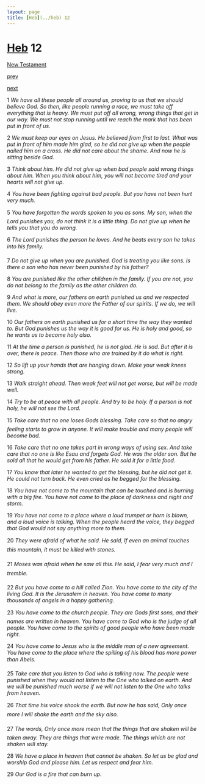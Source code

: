```yaml
---
layout: page
title: [Heb](../heb) 12
---
```


# [Heb](../heb) 12

[New Testament](/new-testament)


[prev](heb-11.html)


[next](heb-13.html)

1 _We have all these people all around us, proving to us that we should believe God. So then,  like people running a race, we must take off everything that is heavy. We must put off all wrong, wrong things that get in our way. We must not stop running until we reach the mark that has been put in front of us._

2 _We must keep our eyes on Jesus. He believed from first to last. What was put in front of him made him glad, so he did not give up when the people nailed him on a cross. He did not care about the shame. And now he is sitting beside God._

3 _Think about him. He did not give up when bad people said wrong things about him.  When you think about him, you will not become tired and your hearts will not give up._

4 _You have been fighting against bad people. But you have not been hurt very much._

5 _You have forgotten the words spoken to you as sons. My son, when the Lord punishes you, do not think it is a little thing. Do not give up when he tells you that you do wrong._

6 _The Lord punishes the person he loves. And he beats every son he takes into his family._

7 _Do not give up when you are punished. God is treating you like sons. Is there a son who has never been punished by his father?_

8 _You are punished like the other children in the family. If you are not, you do not belong to the family as the other children do._

9 _And what is more, our fathers on earth punished us and we respected them. We should obey even more the Father of our spirits. If we do, we will live._

10 _Our fathers on earth punished us for a short time the way they wanted to. But God punishes us the way it is good for us. He is holy and good, so he wants us to become holy also._

11 _At the time a person is punished, he is not glad. He is sad. But after it is over, there is peace. Then those who are trained by it do what is right._

12 _So lift up your hands that are hanging down. Make your weak knees strong._

13 _Walk straight ahead. Then weak feet will not get worse, but will be made well._

14 _Try to be at peace with all people. And try to be holy. If a person is not holy, he will not see the Lord._

15 _Take care that no one loses Gods blessing. Take care so that no angry feeling starts to grow in anyone. It will make trouble and many people will become bad._

16 _Take care that no one takes part in wrong ways of using sex. And take care that no one is like Esau and forgets God. He was the older son. But he sold all that he would get from his father. He sold it for a little food._

17 _You know that later he wanted to get the blessing, but he did not get it. He could not turn back. He even cried as he begged for the blessing._

18 _You have not come to the mountain that can be touched and is burning with a big fire.  You have not come to the place of darkness and night and storm._

19 _You have not come to a place where a loud trumpet or horn is blown, and a loud voice is talking. When the people heard the voice, they begged that God would not say anything more to them._

20 _They were afraid of what he said. He said, If even an animal touches this mountain, it must be killed with stones._

21 _Moses was afraid when he saw all this. He said, I fear very much and I tremble._

22 _But you have come to a hill called Zion. You have come to the city of the living God. It is the Jerusalem in heaven. You have come to many thousands of angels in a happy gathering._

23 _You have come to the church people. They are Gods first sons, and their names are written in heaven. You have come to God who is the judge of all people. You have come to the spirits of good people who have been made right._

24 _You have come to Jesus who is the middle man of a new agreement. You have come to the place where the spilling of his blood has more power than Abels._

25 _Take care that you listen to God who is talking now. The people were punished when they would not listen to the One who talked on earth. And we will be punished much worse if we will not listen to the One who talks from heaven._

26 _That time his voice shook the earth. But now he has said, Only once more I will shake the earth and the sky also._

27 _The words, Only once more mean that the things that are shaken will be taken away.  They are things that were made. The things which are not shaken will stay._

28 _We have a place in heaven that cannot be shaken. So let us be glad and worship God and please him. Let us respect and fear him._

29 _Our God is a fire that can burn up._

